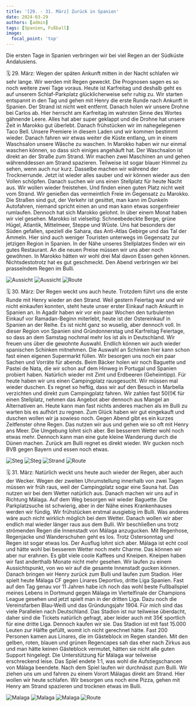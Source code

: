 ```yaml
---
title: '[29. - 31. März] Zurück in Spanien'
date: 2024-03-29
authors: [admin]
tags: [Spanien, Fußball]
image:
  focal_point: 'top'
---
```

Die ersten Tage in Spanien verbringen wir bei viel Regen an der Südküste Andalusiens.

<!--more-->

🗓️ 29. März: Wegen der späten Ankunft mitten in der Nacht schlafen wir sehr lange. Wir werden mit Regen geweckt. Die Prognosen sagen es so noch weitere zwei Tage voraus. Heute ist Karfreitag und deshalb geht es auf unserem Schlaf-Parkplatz glücklicherweise sehr ruhig zu. Wir starten entspannt in den Tag und gehen mit Henry die erste Runde nach Ankunft in Spanien. Der Strand ist nicht weit entfernt. Danach holen wir unsere Drohne bei Carlos ab. Hier herrscht am Karfreitag im wahrsten Sinne des Wortes gähnende Leere. Alles hat aber super geklappt und die Drohne hat unsere Zeit in Marokko gut überlebt. Danach frühstücken wir im nahegelegenen Taco Bell. Unsere Premiere in diesem Laden und wir kommen bestimmt wieder. Danach fahren wir etwas weiter die Küste entlang, um in einem Waschsalon unsere Wäsche zu waschen. In Marokko haben wir nur einmal waschen können, so dass sich einiges angehäuft hat. Der Waschsalon ist direkt an der Straße zum Strand. Wir machen zwei Maschinen an und gehen währenddessen am Strand spazieren. Teilweise ist sogar blauer Himmel zu sehen, wenn auch nur kurz. Dasselbe machen wir während der Trocknerrunde. Jetzt ist wieder alles sauber und wir können wieder aus den Vollen schöpfen. Danach suchen wir uns einen Stellplatz für heute Nacht aus. Wir wollen wieder freistehen. Und finden einen guten Platz nicht weit vom Strand. Wir genießen das vermeintlich Freie im Gegensatz zu Marokko. Die Straßen sind gut, der Verkehr ist gesittet, man kann im Dunkeln Autofahren, niemand spricht einen an und man kann etwas sorgenfreier rumlaufen. Dennoch hat sich Marokko gelohnt. In über einem Monat haben wir viel gesehen. Marokko ist vielseitig: Schneebedeckte Berge, grüne Hügel, Atlantik, Mittelmeer, Steppe und Wüste. Uns hat besonders der Süden gefallen, speziell die Sahara, das Anti-Atlas Gebirge und das Tal der Ammeln. Hier sind auch weniger Touristen unterwegs im Gegensatz zur jetzigen Region in Spanien. In der Nähe unseres Stellplatzes finden wir ein gutes Restaurant. An die neuen Preise müssen wir uns aber noch gewöhnen. In Marokko hätten wir wohl drei Mal davon Essen gehen können. Nichtsdestotrotz hat es gut geschmeckt. Den Abend verbringen wir bei prasselndem Regen im Bulli.

<img src="Baum.jpg" alt="Aussicht" caption="">

<img src="Meer.jpg" alt="Aussicht" caption=" ">

<img src="Route_29.03.24.jpg" alt="Route" caption=" ">

🗓️ 30. März: Der Regen weckt uns auch heute. Trotzdem führt uns die erste Runde mit Henry wieder an den Strand. Weil gestern Feiertag war und wir nicht einkaufen konnten, steht heute unser erster Einkauf nach Ankunft in Spanien an. In Agadir haben wir vor ein paar Wochen den turbulenten Einkauf vor Ramadan-Beginn miterlebt, heute ist der Ostereinkauf in Spanien an der Reihe. Es ist nicht ganz so wuselig, aber dennoch voll. In dieser Region von Spanien sind Gründonnerstag und Karfreitag Feiertage, so dass an dem Samstag nochmal mehr los ist als in Deutschland. Wir freuen uns über die gewohnte Auswahl. Endlich können wir auch wieder spanischen Schinken mitnehmen. Die Auswahl an Schinken hier kann schon fast einen eigenen Supermarkt füllen. Wir besorgen uns noch ein paar Sachen und Vorräte für abends. Beim Bäcker holen wir noch Baguette und Pastei de Nata, die wir schon auf dem Hinweg in Portugal und Spanien probiert haben. Natürlich wieder mit Zimt und Erdbeeren (Geheimtipp). Für heute haben wir uns einen Campingplatz rausgesucht. Wir müssen mal wieder duschen. Es regnet so heftig, dass wir auf den Besuch in Marbella verzichten und direkt zum Campingplatz fahren. Wir zahlen fast 50(!)€ für einen Stellplatz, nehmen das Angebot aber dennoch aus Mangel an Alternativen an. Heute kann man fast nichts anderes machen als im Bulli zu warten bis es aufhört zu regnen. Zum Glück haben wir gut eingekauft und duschen wollen wir ja sowieso noch. Gegen Abend gibt es ein kurzes Zeitfenster ohne Regen. Das nutzen wir aus und gehen wie so oft mit Henry ans Meer. Die Umgebung lohnt sich aber. Bei besserem Wetter wohl noch etwas mehr. Dennoch kann man eine gute kleine Wanderung durch die Dünen machen. Zurück am Bulli regnet es direkt wieder. Wir gucken noch BVB gegen Bayern und essen noch etwas.

<img src="Steg.jpg" alt="Steg" caption="">

<img src="Tobi.jpg" alt="Steg" caption="">

<img src="Strand.jpg" alt="Strand" caption="">

<img src="Route_30.03.24.jpg" alt="Route" caption=" ">

🗓️ 31. März: Natürlich weckt uns heute auch wieder der Regen, aber auch der Wecker. Wegen der zweiten Uhrumstellung innerhalb von zwei Tagen müssen wir früh raus, weil der Campingplatz sogar eine Sauna hat. Das nutzen wir bei dem Wetter natürlich aus. Danach machen wir uns auf in Richtung Málaga. Auf dem Weg besorgen wir wieder Baguette. Die Parkplatzsuche ist schwierig, aber in der Nähe eines Krankenhauses werden wir fündig. Wir frühstücken erstmal ausgiebig im Bulli. Was anderes wäre auch nicht wirklich möglich bei dem Wetter. Danach wollen wir aber endlich mal wieder länger raus aus dem Bulli. Wir beschließen uns trotz strömenden Regen die Innenstadt von Málaga anzugucken. Mit Regenhose, Regenjacke und Wanderschuhen geht es los. Trotz Ostersonntag und Regen ist sogar etwas los. Der Ausflug lohnt sich aber. Málaga ist echt cool und hätte wohl bei besserem Wetter noch mehr Charme. Das können wir aber nur erahnen. Es gibt viele coole Kaffees und Kneipen. Kneipen haben wir fast anderthalb Monate nicht mehr gesehen. Wir laufen zu einem Aussichtspunkt, von wo wir auf die gesamte Innenstadt gucken können. Danach bringen wir Henry zurück zum Bulli und laufen zum Stadion. Hier spielt heute Málaga CF gegen Linares Deportivo, dritte Liga Spanien. Fast auf den Tag genau vor 11 Jahren habe ich noch das wohl beste Fußballspiel meines Lebens in Dortmund gegen Málaga im Viertelfinale der Champions League gesehen und jetzt spielt man in der dritten Liga. Dazu noch die Vereinsfarben Blau-Weiß und das Gründungsjahr 1904. Für mich sind das viele Parallelen nach Deutschland. Das Stadion ist nur teilweise überdacht, daher sind die Tickets natürlich gefragt, aber leider auch mit 35€ sportlich für eine dritte Liga. Dennoch kaufen wir sie. Das Stadion ist mit fast 15.000 Leuten zur Hälfte gefüllt, womit ich nicht gerechnet hätte. Fast 200 Personen kamen aus Linares, die im Gästeblock im Regen standen. Mit den gelben, roten, blauen und grünen Regencapes sah das eher nach Zirkus aus und man hätte keinen Gästeblock vermutet, hätten sie nicht alle guten Support hingelegt. Die Unterstützung für Málaga war teilweise erschreckend leise. Das Spiel endete 1:1, was wohl die Aufstiegschancen von Málaga beendete. Nach dem Spiel laufen wir durchnässt zum Bulli. Wir ziehen uns um und fahren zu einem Vorort Málagas direkt am Strand. Hier wollen wir heute schlafen. Wir besorgen uns noch eine Pizza, gehen mit Henry am Strand spazieren und trocknen etwas im Bulli.

<img src="GasseBunt.jpg" alt="Malaga" caption="">

<img src="GasseTobi.jpg" alt="Malaga" caption="">

<img src="Gasse.jpg" alt="Malaga" caption="">

<img src="Route_31.03.24.jpg" alt="Route" caption=" ">